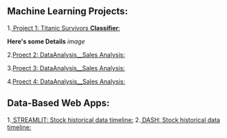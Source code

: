 
## Machine Learning Projects:

1.[ Project 1: Titanic Survivors **Classifier**:](https://github.com/taricov/titanic_survivors_classificier)

__Here's some Details__
*image*

2.[Proect 2: DataAnalysis__Sales Analysis:](https://github.com)

3.[Proect 3: DataAnalysis__Sales Analysis:](https://github.com)

4.[Proect 4: DataAnalysis__Sales Analysis:](https://github.com)


## Data-Based Web Apps:

   1.[ STREAMLIT: Stock historical data timeline:](https://github.com/taricov/web_app_stocks)
   2.[ DASH: Stock historical data timeline:](https://github.com/taricov/web_app_stocks)
